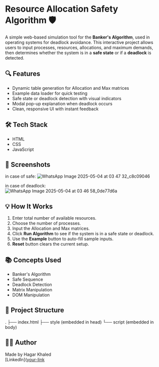 # Resource Allocation Safety Algorithm 🛡️

A simple web-based simulation tool for the **Banker's Algorithm**, used in operating systems for deadlock avoidance. This interactive project allows users to input processes, resources, allocations, and maximum demands, then determines whether the system is in a **safe state** or if a **deadlock** is detected.

## 🔍 Features

- Dynamic table generation for Allocation and Max matrices
- Example data loader for quick testing
- Safe state or deadlock detection with visual indicators
- Modal pop-up explanation when deadlock occurs
- Clean, responsive UI with instant feedback

## 🛠️ Tech Stack

- HTML  
- CSS  
- JavaScript

## 📸 Screenshots

in case of safe:
![WhatsApp Image 2025-05-04 at 03 47 32_c8c09046](https://github.com/user-attachments/assets/812abb92-abe2-41bb-a645-c75801e353d7)

in case of deadlock:
![WhatsApp Image 2025-05-04 at 03 46 58_0de77d6a](https://github.com/user-attachments/assets/ccc8145c-a016-4fd6-9f91-b7fc2cc504f8)





## 💡 How It Works

1. Enter total number of available resources.
2. Choose the number of processes.
3. Input the Allocation and Max matrices.
4. Click **Run Algorithm** to see if the system is in a safe state or deadlock.
5. Use the **Example** button to auto-fill sample inputs.
6. **Reset** button clears the current setup.

## 📚 Concepts Used

- Banker's Algorithm  
- Safe Sequence  
- Deadlock Detection  
- Matrix Manipulation  
- DOM Manipulation  

## 📁 Project Structure

.
├── index.html
├── style (embedded in head)
└── script (embedded in body)


## 👨‍💻 Author

Made by Hagar Khaled  
[LinkedIn]([your-link](https://www.linkedin.com/in/hagar-helmy/)


